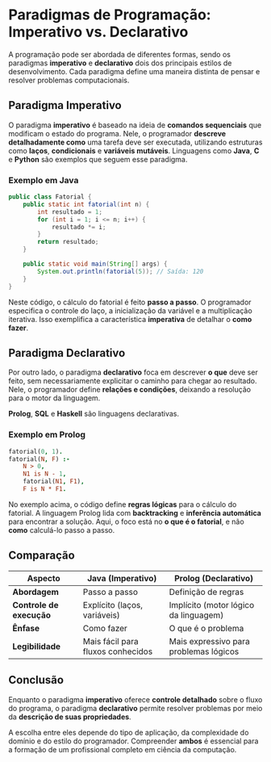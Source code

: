 # Paradigmas de Programação: Imperativo vs. Declarativo

A programação pode ser abordada de diferentes formas, sendo os paradigmas **imperativo** e **declarativo** dois dos principais estilos de desenvolvimento. Cada paradigma define uma maneira distinta de pensar e resolver problemas computacionais.

## Paradigma Imperativo

O paradigma **imperativo** é baseado na ideia de **comandos sequenciais** que modificam o estado do programa. Nele, o programador **descreve detalhadamente como** uma tarefa deve ser executada, utilizando estruturas como **laços**, **condicionais** e **variáveis mutáveis**. Linguagens como **Java**, **C** e **Python** são exemplos que seguem esse paradigma.

### Exemplo em Java

```java
public class Fatorial {
    public static int fatorial(int n) {
        int resultado = 1;
        for (int i = 1; i <= n; i++) {
            resultado *= i;
        }
        return resultado;
    }

    public static void main(String[] args) {
        System.out.println(fatorial(5)); // Saída: 120
    }
}
```

Neste código, o cálculo do fatorial é feito **passo a passo**. O programador especifica o controle do laço, a inicialização da variável e a multiplicação iterativa. Isso exemplifica a característica **imperativa** de detalhar o **como fazer**.

## Paradigma Declarativo

Por outro lado, o paradigma **declarativo** foca em descrever **o que** deve ser feito, sem necessariamente explicitar o caminho para chegar ao resultado. Nele, o programador define **relações e condições**, deixando a resolução para o motor da linguagem.

**Prolog**, **SQL** e **Haskell** são linguagens declarativas.

### Exemplo em Prolog

```prolog
fatorial(0, 1).
fatorial(N, F) :-
    N > 0,
    N1 is N - 1,
    fatorial(N1, F1),
    F is N * F1.
```

No exemplo acima, o código define **regras lógicas** para o cálculo do fatorial. A linguagem Prolog lida com **backtracking** e **inferência automática** para encontrar a solução. Aqui, o foco está no **o que é o fatorial**, e não **como** calculá-lo passo a passo.

## Comparação

| Aspecto              | Java (Imperativo)              | Prolog (Declarativo)                    |
|----------------------|--------------------------------|-----------------------------------------|
| **Abordagem**        | Passo a passo                  | Definição de regras                     |
| **Controle de execução** | Explícito (laços, variáveis)    | Implícito (motor lógico da linguagem)   |
| **Ênfase**           | Como fazer                     | O que é o problema                      |
| **Legibilidade**     | Mais fácil para fluxos conhecidos | Mais expressivo para problemas lógicos |

## Conclusão

Enquanto o paradigma **imperativo** oferece **controle detalhado** sobre o fluxo do programa, o paradigma **declarativo** permite resolver problemas por meio da **descrição de suas propriedades**.

A escolha entre eles depende do tipo de aplicação, da complexidade do domínio e do estilo do programador. Compreender **ambos** é essencial para a formação de um profissional completo em ciência da computação.

